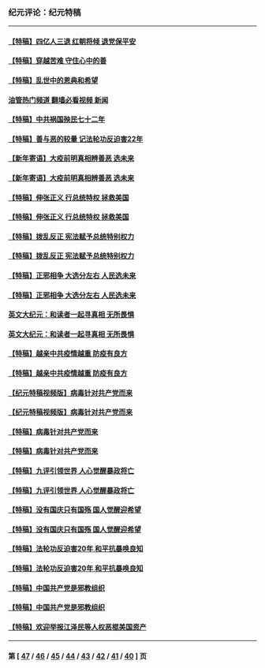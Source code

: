 ### 纪元评论：纪元特稿
---
#### [【特稿】四亿人三退 红朝将倾 退党保平安](../../pages/nsc424/n13794378.md?09120330) 
#### [【特稿】穿越苦难 守住心中的善](../../pages/nsc424/n13784979.md?09120330) 
#### [【特稿】乱世中的恩典和希望](../../pages/nsc424/n13734687.md?09120330) 
#### [油管热门频道 翻墙必看视频 新闻](ok?09120330)
#### [【特稿】中共祸国殃民七十二年](../../pages/nsc424/n13272607.md?09120330) 
#### [【特稿】善与恶的较量 记法轮功反迫害22年](../../pages/nsc424/n13086597.md?09120330) 
#### [【新年寄语】大疫前明真相辨善恶 选未来](../../pages/nsc424/n12660855.md?09120330) 
#### [【新年寄语】大疫前明真相辨善恶 选未来](../../pages/nsc424/n12660855.md?09120330) 
#### [【特稿】伸张正义 行总统特权 拯救美国](../../pages/nsc424/n12616806.md?09120330) 
#### [【特稿】伸张正义 行总统特权 拯救美国](../../pages/nsc424/n12616806.md?09120330) 
#### [【特稿】拨乱反正 宪法赋予总统特别权力](../../pages/nsc424/n12598306.md?09120330) 
#### [【特稿】拨乱反正 宪法赋予总统特别权力](../../pages/nsc424/n12598306.md?09120330) 
#### [【特稿】正邪相争 大选分左右 人民选未来](../../pages/nsc424/n12545208.md?09120330) 
#### [【特稿】正邪相争 大选分左右 人民选未来](../../pages/nsc424/n12545208.md?09120330) 
#### [英文大纪元：和读者一起寻真相 无所畏惧](../../pages/nsc424/n12542027.md?09120330) 
#### [英文大纪元：和读者一起寻真相 无所畏惧](../../pages/nsc424/n12542027.md?09120330) 
#### [【特稿】越亲中共疫情越重 防疫有良方](../../pages/nsc424/n12042989.md?09120330) 
#### [【特稿】越亲中共疫情越重 防疫有良方](../../pages/nsc424/n12042989.md?09120330) 
#### [【纪元特稿视频版】病毒针对共产党而来](../../pages/nsc424/n11977328.md?09120330) 
#### [【纪元特稿视频版】病毒针对共产党而来](../../pages/nsc424/n11977328.md?09120330) 
#### [【特稿】病毒针对共产党而来](../../pages/nsc424/n11928818.md?09120330) 
#### [【特稿】病毒针对共产党而来](../../pages/nsc424/n11928818.md?09120330) 
#### [【特稿】九评引领世界 人心觉醒暴政将亡](../../pages/nsc424/n11660496.md?09120330) 
#### [【特稿】九评引领世界 人心觉醒暴政将亡](../../pages/nsc424/n11660496.md?09120330) 
#### [【特稿】没有国庆只有国殇 国人觉醒迎希望](../../pages/nsc424/n11549354.md?09120330) 
#### [【特稿】没有国庆只有国殇 国人觉醒迎希望](../../pages/nsc424/n11549354.md?09120330) 
#### [【特稿】法轮功反迫害20年 和平抗暴唤良知](../../pages/nsc424/n11389135.md?09120330) 
#### [【特稿】法轮功反迫害20年 和平抗暴唤良知](../../pages/nsc424/n11389135.md?09120330) 
#### [【特稿】中国共产党是邪教组织](../../pages/nsc424/n11355551.md?09120330) 
#### [【特稿】中国共产党是邪教组织](../../pages/nsc424/n11355551.md?09120330) 
#### [【特稿】欢迎举报江泽民等人权恶棍美国资产](../../pages/nsc424/n11303040.md?09120330) 

---
#### 第 [ [47](./47.md?09120330) / [46](./46.md?09120330) / [45](./45.md?09120330) / [44](./44.md?09120330) / [43](./43.md?09120330) / [42](./42.md?09120330) / [41](./41.md?09120330) / [40](./40.md?09120330) ] 页
